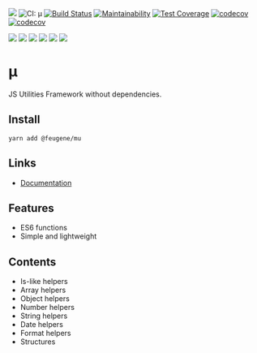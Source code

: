 ![](https://badgen.net/github/tag/efureev/mu)
![CI: µ](https://github.com/efureev/mu/workflows/CI:%20%C2%B5/badge.svg)
[![Build Status](https://travis-ci.org/efureev/mu.svg?branch=master)](https://travis-ci.org/efureev/mu)
[![Maintainability](https://api.codeclimate.com/v1/badges/0279a1deefdae66f9e66/maintainability)](https://codeclimate.com/github/efureev/mu/maintainability)
[![Test Coverage](https://api.codeclimate.com/v1/badges/0279a1deefdae66f9e66/test_coverage)](https://codeclimate.com/github/efureev/mu/test_coverage)
[![codecov](https://codecov.io/gh/efureev/mu/branch/master/graph/badge.svg)](https://codecov.io/gh/efureev/mu)
[![codecov](https://codecov.io/gh/efureev/mu/branch/master/graph/badge.svg)](https://codecov.io/gh/efureev/mu)

![](https://badgen.net/github/last-commit/efureev/mu)
![](https://badgen.net/github/dependents-pkg/efureev/mu)
![](https://badgen.net/npm/dependents/@feugene/mu)
![](https://badgen.net/github/commits/efureev/mu)
![](https://badgen.net/badge/ES6%20modules/yes/orange)
![](https://badgen.net/npm/dt/@feugene/mu)


# µ
JS Utilities Framework without dependencies.

## Install

`yarn add @feugene/mu`

## Links

- [Documentation](https://efureev.github.io/mu)

## Features

- ES6 functions
- Simple and lightweight

## Contents

- Is-like helpers
- Array helpers
- Object helpers
- Number helpers
- String helpers
- Date helpers
- Format helpers
- Structures
